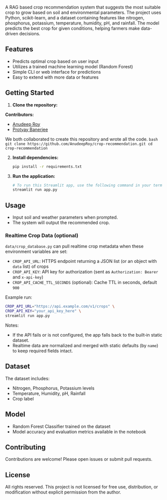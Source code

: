A RAG based crop recommendation system that suggests the most suitable crop to grow based on soil and environmental parameters. The project uses Python, scikit-learn, and a dataset containing features like nitrogen, phosphorus, potassium, temperature, humidity, pH, and rainfall. The model predicts the best crop for given conditions, helping farmers make data-driven decisions.

## Features

- Predicts optimal crop based on user input
- Utilizes a trained machine learning model (Random Forest)
- Simple CLI or web interface for predictions
- Easy to extend with more data or features

## Getting Started

1. **Clone the repository:**

**Contributors:**  
- [Anudeep Roy](https://github.com/AnudeepRoy)  
- [Protyay Banerjee](https://github.com/Protyay-Banerjee)  

We both collaborated to create this repository and wrote all the code.
    ```bash
    git clone https://github.com/AnudeepRoy/crop-recommendation.git
    cd crop-recommendation
    ```

2. **Install dependencies:**
    ```bash
    pip install -r requirements.txt
    ```

3. **Run the application:**
    ```bash
    # To run this Streamlit app, use the following command in your terminal:
    streamlit run app.py
    ```

## Usage

- Input soil and weather parameters when prompted.
- The system will output the recommended crop.

### Realtime Crop Data (optional)

`data/crop_database.py` can pull realtime crop metadata when these environment variables are set:

- `CROP_API_URL`: HTTPS endpoint returning a JSON list (or an object with `data` list) of crops
- `CROP_API_KEY`: API key for authorization (sent as `Authorization: Bearer` and `x-api-key`)
- `CROP_API_CACHE_TTL_SECONDS` (optional): Cache TTL in seconds, default `900`

Example run:

```bash
CROP_API_URL="https://api.example.com/v1/crops" \
CROP_API_KEY="your_api_key_here" \
streamlit run app.py
```

Notes:
- If the API fails or is not configured, the app falls back to the built‑in static dataset.
- Realtime data are normalized and merged with static defaults (by `name`) to keep required fields intact.

## Dataset

The dataset includes:
- Nitrogen, Phosphorus, Potassium levels
- Temperature, Humidity, pH, Rainfall
- Crop label

## Model

- Random Forest Classifier trained on the dataset
- Model accuracy and evaluation metrics available in the notebook

## Contributing

Contributions are welcome! Please open issues or submit pull requests.

## License

All rights reserved. This project is not licensed for free use, distribution, or modification without explicit permission from the author.
